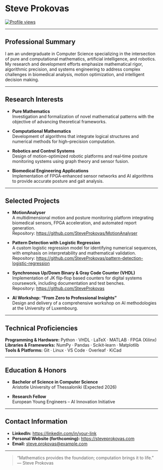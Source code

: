 # Steve Prokovas

[![Profile views](https://visitor-badge.laobi.icu/badge?page_id=SteveProkovas.SteveProkovas)](https://github.com/SteveProkovas)

---

## Professional Summary

I am an undergraduate in Computer Science specializing in the intersection of pure and computational mathematics, artificial intelligence, and robotics. My research and development efforts emphasize mathematical rigor, algorithmic precision, and systems engineering to address complex challenges in biomedical analysis, motion optimization, and intelligent decision making.

---

## Research Interests

- **Pure Mathematics**  
  Investigation and formalization of novel mathematical patterns with the objective of advancing theoretical frameworks.

- **Computational Mathematics**  
  Development of algorithms that integrate logical structures and numerical methods for high–precision computation.

- **Robotics and Control Systems**  
  Design of motion-optimized robotic platforms and real‑time posture monitoring systems using graph theory and sensor fusion.

- **Biomedical Engineering Applications**  
  Implementation of FPGA‑enhanced sensor networks and AI algorithms to provide accurate posture and gait analysis.

---

## Selected Projects

- **MotionAnalyser**  
  A multidimensional motion and posture monitoring platform integrating biomedical sensors, FPGA acceleration, and automated report generation.  
  Repository: https://github.com/SteveProkovas/MotionAnalyser

- **Pattern Detection with Logistic Regression**  
  A custom logistic regression model for identifying numerical sequences, with emphasis on interpretability and mathematical validation.  
  Repository: https://github.com/SteveProkovas/pattern-detection-logistic-regression

- **Synchronous Up/Down Binary & Gray Code Counter (VHDL)**  
  Implementation of JK flip‑flop based counters for digital systems coursework, including documentation and test benches.  
  Repository: https://github.com/SteveProkovas

- **AI Workshop: “From Zero to Professional Insights”**  
  Design and delivery of a comprehensive workshop on AI methodologies at the University of Luxembourg.

---

## Technical Proficiencies

**Programming & Hardware:** Python · VHDL · LaTeX · MATLAB · FPGA (Xilinx)  
**Libraries & Frameworks:** NumPy · Pandas · Scikit‑learn · Matplotlib  
**Tools & Platforms:** Git · Linux · VS Code · Overleaf · KiCad

---

## Education & Honors

- **Bachelor of Science in Computer Science**  
  Aristotle University of Thessaloniki (Expected 2026)

- **Research Fellow**  
  European Young Engineers – AI Innovation Initiative

---

## Contact Information

- **LinkedIn:** https://linkedin.com/in/your-link  
- **Personal Website (forthcoming):** https://steveprokovas.com  
- **Email:** steve.prokovas@example.com

---

> “Mathematics provides the foundation; computation brings it to life.”  
> — Steve Prokovas
